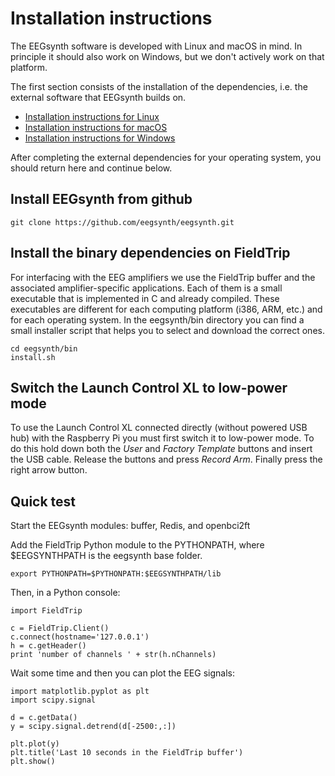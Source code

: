 # Installation instructions

The EEGsynth software is developed with Linux and macOS in mind. In principle it should also work on Windows, but we don't actively work on that platform.

The first section consists of the installation of the dependencies, i.e. the external software that EEGsynth builds on.

- [Installation instructions for Linux](installation-linux.md)
- [Installation instructions for macOS](installation-macos.md)
- [Installation instructions for Windows](installation-windows.md)

After completing the external dependencies for your operating system, you should return here and continue below.

## Install EEGsynth from github

```
git clone https://github.com/eegsynth/eegsynth.git
```

## Install the binary dependencies on FieldTrip

For interfacing with the EEG amplifiers we use the FieldTrip buffer and the associated amplifier-specific applications. Each of them is a small executable that is implemented in C and already compiled. These executables are different for each computing platform (i386, ARM, etc.) and for each operating system. In the eegsynth/bin directory you can find a small installer script that helps you to select and download the correct ones.

```
cd eegsynth/bin
install.sh
```

## Switch the Launch Control XL to low-power mode

To use the Launch Control XL connected directly (without powered USB hub) with the Raspberry Pi you must first switch it to low-power mode. To do this hold down both the _User_ and _Factory Template_ buttons and insert the USB cable. Release the buttons and press _Record Arm_. Finally press the right arrow button.

## Quick test

Start the EEGsynth modules: buffer, Redis, and openbci2ft

Add the FieldTrip Python module to the PYTHONPATH, where \$EEGSYNTHPATH is the eegsynth base folder.

```
export PYTHONPATH=$PYTHONPATH:$EEGSYNTHPATH/lib
```

Then, in a Python console:

```
import FieldTrip

c = FieldTrip.Client()
c.connect(hostname='127.0.0.1')
h = c.getHeader()
print 'number of channels ' + str(h.nChannels)
```

Wait some time and then you can plot the EEG signals:

```
import matplotlib.pyplot as plt
import scipy.signal

d = c.getData()
y = scipy.signal.detrend(d[-2500:,:])

plt.plot(y)
plt.title('Last 10 seconds in the FieldTrip buffer')
plt.show()
```
